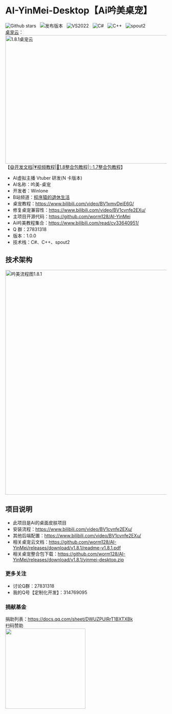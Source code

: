 # **AI-YinMei-Desktop【Ai吟美桌宠】**
![Github stars](https://img.shields.io/github/stars/worm128/yinmei-desktop.svg) &nbsp; ![发布版本](https://img.shields.io/badge/release-1.0.0-blue) &nbsp; ![VS2022](https://img.shields.io/badge/VS2022-blue) &nbsp; ![C#](https://img.shields.io/badge/CShare-blue) &nbsp; ![C++](https://img.shields.io/badge/C++-blue) &nbsp; ![spout2](https://img.shields.io/badge/spout2-blue)<br>
[桌宠云](https://www.bilibili.com/video/BV1xmvDeiE6G/)：<br>
<img src="https://github.com/user-attachments/assets/4de70042-a3a2-4865-8ee9-8fe722262194" alt="1.8.1桌宠云" width="700" height="400" ><br>
【[:smile:开发文档](https://gf.bilibili.com/item/detail/1107273021)|[:heartpulse:视频教程](https://www.bilibili.com/read/cv33640951/)|[:truck:1.8整合包教程](https://www.bilibili.com/video/BV1e4421Z76E/)|[:sparkles:1.7整合包教程](https://www.bilibili.com/video/BV1zD421H76q)】<br>
- AI虚拟主播 Vtuber 研发(N 卡版本)
- AI名称：吟美-桌宠
- 开发者：Winlone
- B站频道：[程序猿的退休生活](https://space.bilibili.com/46130941)
- 桌宠教程：https://www.bilibili.com/video/BV1xmvDeiE6G/
- 修复桌宠兼容性：https://www.bilibili.com/video/BV1cvnfe2EXu/
- 主项目开源代码：https://github.com/worm128/AI-YinMei
- Ai吟美教程集合：https://www.bilibili.com/read/cv33640951/
- Q 群：27831318
- 版本：1.0.0
- 技术栈：C#、C++、spout2

## **技术架构**
<img width="700" alt="吟美流程图1.8.1" src="https://github.com/user-attachments/assets/1472b81e-9255-48bc-b4a4-f2b200a81513"><br>

## **项目说明**
- 此项目是Ai的桌面皮肤项目
- 安装流程：https://www.bilibili.com/video/BV1cvnfe2EXu/
- 其他后端配置：https://www.bilibili.com/video/BV1cvnfe2EXu/
- 相关桌宠云文档：https://github.com/worm128/AI-YinMei/releases/download/v1.8.1/readme-v1.8.1.pdf
- 相关桌宠整合包下载：https://github.com/worm128/AI-YinMei/releases/download/v1.8.1/yinmei-desktop.zip


### 更多关注

- 讨论Q群：27831318<br>
- 我的Q号【定制化开发】：314769095<br>

### 捐献基金
捐助列表：https://docs.qq.com/sheet/DWUZPUlRrT1BXTXBk <br>
扫码赞助<br>
<img src="https://github.com/user-attachments/assets/ba090305-37f8-46b6-8057-a07af82bee60" style="width: 250px;"> <br>
